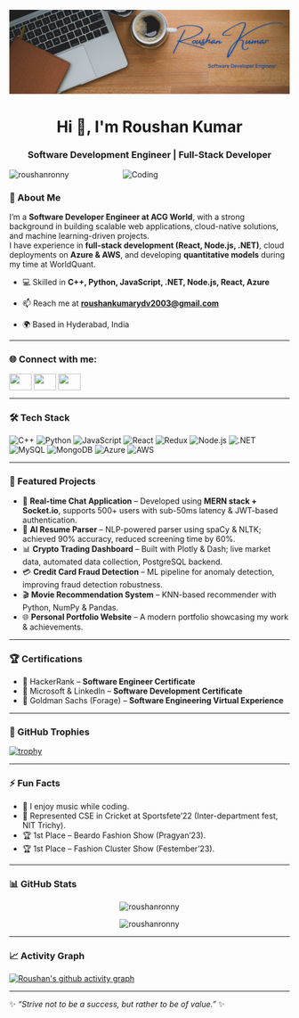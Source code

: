 ![logo](https://github.com/roushanronny/roushanronny/blob/main/ronny1.png)

<h1 align="center">Hi 👋, I'm Roushan Kumar</h1>
<h3 align="center">Software Development Engineer | Full-Stack Developer </h3>

<img align="right" alt="Coding" width="300" src="https://miro.medium.com/max/1260/1*zVnWJtyGOX_kUIDm6ccCfQ.gif"/>

<p align="left">
  <img src="https://komarev.com/ghpvc/?username=roushanronny&label=Profile%20views&color=0e75b6&style=flat" alt="roushanronny" />
</p>


### 🚀 About Me
I’m a **Software Developer Engineer at ACG World**, with a strong background in building scalable web applications, cloud-native solutions, and machine learning-driven projects.  
I have experience in **full-stack development (React, Node.js, .NET)**, cloud deployments on **Azure & AWS**, and developing **quantitative models** during my time at WorldQuant.  




- 💻 Skilled in **C++, Python, JavaScript, .NET, Node.js, React, Azure**  

- 📫 Reach me at **roushankumarydv2003@gmail.com**  
- 🌍 Based in Hyderabad, India  


---
### 🌐 Connect with me:
<p align="left">
<a href="https://linkedin.com/in/roushan-kumar-7a4172257/" target="blank"><img align="center" src="https://raw.githubusercontent.com/rahuldkjain/github-profile-readme-generator/master/src/images/icons/Social/linked-in-alt.svg" height="30" width="40" /></a>
<a href="https://instagram.com/ronnyroushann" target="blank"><img align="center" src="https://raw.githubusercontent.com/rahuldkjain/github-profile-readme-generator/master/src/images/icons/Social/instagram.svg" height="30" width="40" /></a>
<a href="https://www.hackerrank.com/cs25_108" target="blank"><img align="center" src="https://raw.githubusercontent.com/rahuldkjain/github-profile-readme-generator/master/src/images/icons/Social/hackerrank.svg" height="30" width="40" /></a>
</p>

---

### 🛠️ Tech Stack
![C++](https://img.shields.io/badge/C++-00599C?style=flat&logo=c%2B%2B&logoColor=white)
![Python](https://img.shields.io/badge/Python-14354C?style=flat&logo=python&logoColor=yellow)
![JavaScript](https://img.shields.io/badge/JavaScript-323330?style=flat&logo=javascript&logoColor=F7DF1E)
![React](https://img.shields.io/badge/React-20232A?style=flat&logo=react&logoColor=61DAFB)
![Redux](https://img.shields.io/badge/Redux-764ABC?style=flat&logo=redux&logoColor=white)
![Node.js](https://img.shields.io/badge/Node.js-43853D?style=flat&logo=node.js&logoColor=white)
![.NET](https://img.shields.io/badge/.NET-512BD4?style=flat&logo=dotnet&logoColor=white)
![MySQL](https://img.shields.io/badge/MySQL-4479A1?style=flat&logo=mysql&logoColor=white)
![MongoDB](https://img.shields.io/badge/MongoDB-4EA94B?style=flat&logo=mongodb&logoColor=white)
![Azure](https://img.shields.io/badge/Azure-0089D6?style=flat&logo=microsoft-azure&logoColor=white)
![AWS](https://img.shields.io/badge/AWS-232F3E?style=flat&logo=amazon-aws&logoColor=white)

---

### 📌 Featured Projects
- 💬 **Real-time Chat Application** – Developed using **MERN stack + Socket.io**, supports 500+ users with sub-50ms latency & JWT-based authentication.
- 🤖 **AI Resume Parser** – NLP-powered parser using spaCy & NLTK; achieved 90% accuracy, reduced screening time by 60%.  
- 📊 **Crypto Trading Dashboard** – Built with Plotly & Dash; live market data, automated data collection, PostgreSQL backend.  
- 💳 **Credit Card Fraud Detection** – ML pipeline for anomaly detection, improving fraud detection robustness.    
- 🎬 **Movie Recommendation System** – KNN-based recommender with Python, NumPy & Pandas.  
- 🌐 **Personal Portfolio Website** – A modern portfolio showcasing my work & achievements.  

---

### 🏆 Certifications
- 🥇 HackerRank – **Software Engineer Certificate**  
- 🥇 Microsoft & LinkedIn – **Software Development Certificate**  
- 🥇 Goldman Sachs (Forage) – **Software Engineering Virtual Experience**  

---

### 🏅 GitHub Trophies
[![trophy](https://github-profile-trophy.vercel.app/?username=roushanronny&theme=onedark)](https://github.com/ryo-ma/github-profile-trophy)

---

### ⚡ Fun Facts
- 🎵 I enjoy music while coding.  
- 🏏 Represented CSE in Cricket at Sportsfete’22 (Inter-department fest, NIT Trichy).
- 🏆 1st Place – Beardo Fashion Show (Pragyan’23).  
- 🏆 1st Place – Fashion Cluster Show (Festember’23). 

---

### 📊 GitHub Stats
<p align="center">
  <img src="https://github-readme-stats.vercel.app/api?username=roushanronny&show_icons=true&locale=en&theme=tokyonight" alt="roushanronny" />
</p>

<p align="center">
  <img src="https://github-readme-streak-stats.herokuapp.com/?user=roushanronny&theme=tokyonight" alt="roushanronny" />
</p>

---

### 📈 Activity Graph
[![Roushan's github activity graph](https://github-readme-activity-graph.vercel.app/graph?username=roushanronny&theme=tokyo-night)](https://github.com/ashutosh00710/github-readme-activity-graph)

---

✨ *“Strive not to be a success, but rather to be of value.”* ✨
